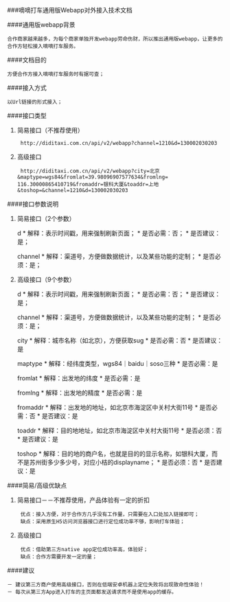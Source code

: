 ###嘀嘀打车通用版Webapp对外接入技术文档

####通用版webapp背景

	合作商家越来越多，为每个商家单独开发webapp劳命伤财，所以推出通用版webapp，让更多的合作方轻松接入嘀嘀打车服务。

####文档目的

	方便合作方接入嘀嘀打车服务时有据可查；


####接入方式

	以Url链接的形式接入；

####接口类型

1. 简易接口（不推荐使用）
	
		http://diditaxi.com.cn/api/v2/webapp?channel=1210&d=130002030203

2. 高级接口

        http://diditaxi.com.cn/api/v2/webapp?city=北京&maptype=wgs84&fromlat=39.98096907577634&fromlng= 116.30000865410719&fromaddr=银科大厦&toaddr=上地&toshop=&channel=1210&d=130002030203


####接口参数说明

1. 简易接口（2个参数）
	
	d
		* 解释：表示时间戳，用来强制刷新页面；
		* 是否必需：否；
		* 是否建议：是；
       
   channel
		* 解释：渠道号，方便做数据统计，以及某些功能的定制；
		* 是否必须：是；
       
2. 高级接口（9个参数）

     d
		* 解释：表示时间戳，用来强制刷新页面；
		* 是否必需：否；
		* 是否建议：是；

     channel
		* 解释：渠道号，方便做数据统计，以及某些功能的定制；
		* 是否必须：是；
       
     city
		* 解释：城市名称（如北京），方便获取sug
		* 是否必需：否
		* 是否建议：是
       
     maptype
		* 解释：经纬度类型，wgs84｜baidu｜soso三种
		* 是否必需：是
       
     fromlat
		* 解释：出发地的纬度
		* 是否必需：是
       
     fromlng
		* 解释：出发地的精度
		* 是否必需：是
       
     fromaddr
		* 解释：出发地的地址，如北京市海淀区中关村大街11号
		* 是否必需：否
		* 是否建议：是
       
     toaddr
		* 解释：目的地地址，如北京市海淀区中关村大街11号
		* 是否必须：否
		* 是否建议：是
       
     toshop
		* 解释：目的地的商户名，也就是目的的显示名称，如银科大厦，而不是苏州街多少多少号，对应小桔的displayname；
		* 是否必须：否
		* 是否建议：是

####简易/高级优缺点

1. 简易接口－－不推荐使用，产品体验有一定的折扣    
      
		优点：接入方便，对于合作方几乎没有工作量，只需要在入口处加入链接即可；
		缺点：采用原生H5访问浏览器接口进行定位成功率不够，影响打车体验；

2. 高级接口

		优点：借助第三方native app定位成功率高，体验好；
        缺点：合作方需要开发一定的量；


####建议

	－ 建议第三方商户使用高级接口，否则在低端安卓机器上定位失败将出现致命性体验！
	－ 每次从第三方App进入打车的主页面都发送请求而不是使用app的缓存。

